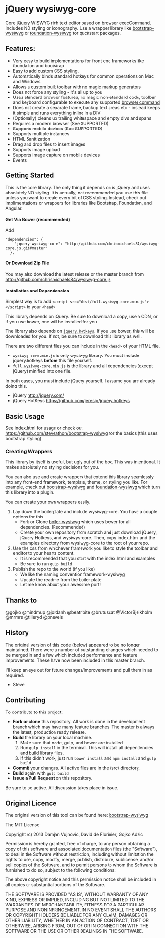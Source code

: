 # jQuery wysiwyg-core
Core jQuery WISWYG rich text editor based on browser execCommand. Includes NO styling or iconography.
Use a wrapper library like [bootstrap-wysiwyg]() or [foundation-wysiwyg]() for quckstart packages.

## Features:
  * Very easy to build implementations for front end frameworks like foundation and bootstrap
  * Easy to add custom CSS styling.
  * Automatically binds standard hotkeys for common operations on Mac and Windows
  * Allows a custom built toolbar with no magic markup generators
  * Does not force any styling - it's all up to you
  * Uses standard browser features, no magic non-standard code, toolbar and keyboard configurable to execute any supported [browser command](https://developer.mozilla.org/en/docs/Rich-Text_Editing_in_Mozilla)
  * Does not create a separate frame, backup text areas etc - instead keeps it simple and runs everything inline in a DIV
  * (Optionally) cleans up trailing whitespace and empty divs and spans
  * Requires a modern browser (See SUPPORTED)
  * Supports mobile devices (See SUPPORTED)
  * Supports multiple instances
  * HTML Sanitization
  * Drag and drop files to insert images
  * Supports image upload
  * Supports image capture on mobile devices
  * Events

## Getting Started
This is the core library. The only thing it depends on is jQuery and uses absolutely NO styling.
It is actually, not recommended you use this file unless you want to create every bit of CSS styling.
Instead, check out implimentations or wrappers for libraries like Bootstrap, Foundation, and Angular.

#### Get Via Bower (recommended)
Add 
```
"dependencies": {
    "jquery-wysiwyg-core": "http://github.com/chrismichaels84/wysiwyg-core.js.git#master"
  },
```

#### Or Download Zip File
You may also download the latest release or the master branch from http://github.com/chrismichaels84/wysiwyg-core.js

#### Installation and Dependencies
Simplest way is to add `<script src="dist/full.wysiwyg-core.min.js"></script>` to your `<head>`

This library depends on jQuery. Be sure to download a copy, use a CDN, or if you use bower, one will be installed for you.

The library also depends on [`jquery.hotkeys`](https://github.com/jeresig/jquery.hotkeys). If you use bower, this will be downloaded for you. If not, be sure to download this library as well.

There are two different files you can include in the `<head>` of your HTML file.
 * `wysiwyg-core.min.js` is only wysiwyg library. You must include jquery.hotkeys **before** this file yourself.
 * `full.wysiwyg-core.min.js` is the library and all dependencies (except jQuery) minified into one file.

In both cases, you must include jQuery yourself. I assume you are already doing this.

* jQuery http://jquery.com/
* jQuery HotKeys https://github.com/jeresig/jquery.hotkeys

## Basic Usage
See index.html for usage or check out https://github.com/steveathon/bootstrap-wysiwyg for the basics (this uses bootstrap styling)

### Creating Wrappers
This library by itself is useful, but ugly out of the box. This was intentional. It makes absolutely no styling decisions for you.

You can also use and create wrappers that extend this library seamlessly into any front-end framework, template, theme, or styling you like. For example, check out
[bootstrap-wysiwyg]() and [foundation-wysiwyg]() which turn this library into a plugin.

You can create your own wrappers easily.
  1. Lay down the boilerplate and include wysiwyg-core. You have a couple options for this.
     * Fork or Clone [boiler-wysiwyg]() which uses bower for all dependencies. (Recommended)
     * Create your own repository from scratch and just download jQuery, jQuery Hotkeys, and wysiwys-core. Then, copy index.html and the examples directory from wysiwyg-core to the root of your repo.
  1. Use the css from whichever framework you like to style the toolbar and enditor to your hearts content.
     * It is recommended that you start with the index.html and examples
     * Be sure to run `gulp build`
  1. Publish the repo to the world (if you like)
     * We like the naming convention framework-wysiwyg
     * Update the readme from the boiler plate
     * Let me know about your awesome port!

Thanks to
------------
@gojko 					@mindmup			@jordanh
@beatnbite				@brutuscat			@VictorBjelkholm
@mrmrs 					@tilleryd 			@pnevels

History
------------
The original version of this code (below) appeared to be no longer maintained. There
were a number of outstanding changes which needed to be merged in and a few which
included performance and feature improvements. These have now been included in this
master branch.

I'll keep an eye out for future changes/improvements and pull them in as required.

- Steve

## Contributing
To contribute to this project:
  * **Fork or clone** this repository. All work is done in the development branch which may have many feature branches. The master is always the latest, production ready release.
  * **Build** the library on your local machine.
    1. Make sure that node, gulp, and bower are installed.
    2. Run `gulp install` in the terminal. This will install all dependencies and build library files.
    3. If this didn't work, just run `bower install` and `npm install` and `gulp build`
  * **Commit** your changes. All active files are in the /src/ directory.
  * **Build** again with `gulp build`
  * **Issue a Pull Request** on this repository.
  
Be sure to be active. All discussion takes place in issue.

Original Licence
------------

The original version of this tool can be found here:
[bootstrap-wysiwyg](https://github.com/mindmup/bootstrap-wysiwyg)

The MIT License

Copyright (c) 2013 Damjan Vujnovic, David de Florinier, Gojko Adzic

Permission is hereby granted, free of charge, to any person obtaining a copy of
this software and associated documentation files (the "Software"), to deal in
the Software without restriction, including without limitation the rights to
use, copy, modify, merge, publish, distribute, sublicense, and/or sell copies
of the Software, and to permit persons to whom the Software is furnished to do
so, subject to the following conditions:

The above copyright notice and this permission notice shall be included in all
copies or substantial portions of the Software.

THE SOFTWARE IS PROVIDED "AS IS", WITHOUT WARRANTY OF ANY KIND, EXPRESS OR
IMPLIED, INCLUDING BUT NOT LIMITED TO THE WARRANTIES OF MERCHANTABILITY,
FITNESS FOR A PARTICULAR PURPOSE AND NONINFRINGEMENT. IN NO EVENT SHALL THE
AUTHORS OR COPYRIGHT HOLDERS BE LIABLE FOR ANY CLAIM, DAMAGES OR OTHER
LIABILITY, WHETHER IN AN ACTION OF CONTRACT, TORT OR OTHERWISE, ARISING FROM,
OUT OF OR IN CONNECTION WITH THE SOFTWARE OR THE USE OR OTHER DEALINGS IN THE
SOFTWARE.